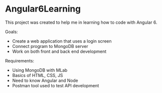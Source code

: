 # Angular6Learning

This project was created to help me in learning how to code with Angular 6.

Goals:
- Create a web application that uses a login screen
- Connect program to MongoDB server
- Work on both front and back end development

Requirements:
- Using MongoDB with MLab
- Basics of HTML, CSS, JS
- Need to know Angular and Node
- Postman tool used to test API development
